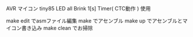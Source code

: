 AVR マイコン tiny85   LED all Brink  1[s]
Timer( CTC動作 ) 使用

make edit でasmファイル編集
make でアセンブル
make up でアセンブルとマイコン書き込み
make clean でお掃除
